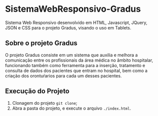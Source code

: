 # SistemaWebResponsivo-Gradus
Sistema Web Responsivo desenvolvido em HTML, Javascript, JQuery, JSON e CSS para o projeto Gradus, visando o uso em Tablets.

## Sobre o projeto Gradus
O projeto Gradus consiste em um sistema que auxilia e melhora a comunicação entre os profissionais da área médica no âmbito hospitalar, funcionando também como ferramenta para a inserção, tratamento e consulta de dados dos pacientes que entram no hospital, bem como a criação dos orontuŕarios para cada um desses pacientes.

## Execução do Projeto
1. Clonagem do projeto ```git clone```;
2. Abra a pasta do projeto, e execute o arquivo ```./index.html```.
